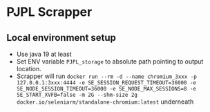 # PJPL Scrapper
## Local environment setup
- Use java 19 at least
- Set ENV variable `PJPL_storage` to absolute path pointing to output location.
- Scrapper will run `docker run --rm -d --name chromium_3xxx -p 127.0.0.1:3xxx:4444 -e SE_SESSION_REQUEST_TIMEOUT=36000 -e SE_NODE_SESSION_TIMEOUT=36000 -e SE_NODE_MAX_SESSIONS=8 -e SE_START_XVFB=false -m 2G --shm-size 2g docker.io/seleniarm/standalone-chromium:latest` underneath
